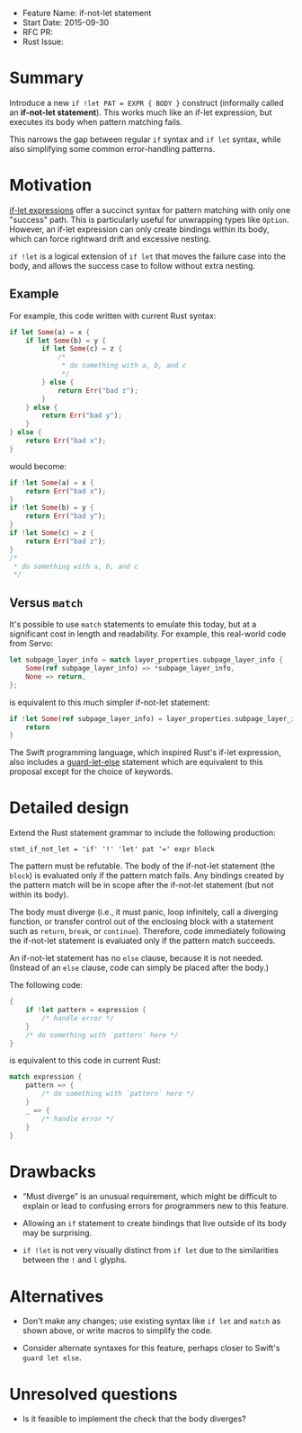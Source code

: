 - Feature Name: if-not-let statement
- Start Date: 2015-09-30
- RFC PR:
- Rust Issue:

# Summary

Introduce a new `if !let PAT = EXPR { BODY }` construct (informally called an
**if-not-let statement**).  This works much like an if-let expression, but
executes its body when pattern matching fails.

This narrows the gap between regular `if` syntax and `if let` syntax, while
also simplifying some common error-handling patterns.

# Motivation

[if-let expressions][if-let] offer a succinct syntax for pattern matching
with only one "success" path. This is particularly useful for unwrapping
types like `Option`. However, an if-let expression can only create bindings
within its body, which can force rightward drift and excessive nesting.

`if !let` is a logical extension of `if let` that moves the failure case into
the body, and allows the success case to follow without extra nesting.

## Example

For example, this code written with current Rust syntax:

```rust
if let Some(a) = x {
    if let Some(b) = y {
        if let Some(c) = z {
            /*
             * do something with a, b, and c
             */
        } else {
            return Err("bad z");
        }
    } else {
        return Err("bad y");
    }
} else {
    return Err("bad x");
}
```

would become:

```rust
if !let Some(a) = x {
    return Err("bad x");
}
if !let Some(b) = y {
    return Err("bad y");
}
if !let Some(c) = z {
    return Err("bad z");
}
/*
 * do something with a, b, and c
 */
```

## Versus `match`

It's possible to use `match` statements to emulate this today, but at a
significant cost in length and readability.  For example, this real-world code
from Servo:

```rust
let subpage_layer_info = match layer_properties.subpage_layer_info {
    Some(ref subpage_layer_info) => *subpage_layer_info,
    None => return,
};
```

is equivalent to this much simpler if-not-let statement:

```rust
if !let Some(ref subpage_layer_info) = layer_properties.subpage_layer_info {
    return
}
```

The Swift programming language, which inspired Rust's if-let expression, also
includes a [guard-let-else][swift] statement which are equivalent to this
proposal except for the choice of keywords.

# Detailed design

Extend the Rust statement grammar to include the following production:

```
stmt_if_not_let = 'if' '!' 'let' pat '=' expr block
```

The pattern must be refutable.  The body of the if-not-let statement (the
`block`) is evaluated only if the pattern match fails.  Any bindings created
by the pattern match will be in scope after the if-not-let statement (but not
within its body).

The body must diverge (i.e., it must panic, loop infinitely, call a diverging
function, or transfer control out of the enclosing block with a statement such
as `return`, `break`, or `continue`).  Therefore, code immediately following
the if-not-let statement is evaluated only if the pattern match succeeds.

An if-not-let statement has no `else` clause, because it is not needed.
(Instead of an `else` clause, code can simply be placed after the body.)

The following code:

```rust
{
    if !let pattern = expression {
        /* handle error */
    }
    /* do something with `pattern` here */
}
```

is equivalent to this code in current Rust:

```rust
match expression {
    pattern => {
        /* do something with `pattern` here */
    }
    _ => {
        /* handle error */
    }
}
```


# Drawbacks

* “Must diverge” is an unusual requirement, which might be difficult to
  explain or lead to confusing errors for programmers new to this feature.

* Allowing an `if` statement to create bindings that live outside of its body
  may be surprising.

* `if !let` is not very visually distinct from `if let` due to the
  similarities between the `!` and `l` glyphs.

# Alternatives

* Don't make any changes; use existing syntax like `if let` and `match` as
  shown above, or write macros to simplify the code.

* Consider alternate syntaxes for this feature, perhaps closer to Swift's `guard
  let else`.

# Unresolved questions

* Is it feasible to implement the check that the body diverges?

[if-let]: https://github.com/rust-lang/rfcs/blob/master/text/0160-if-let.md
[swift]: https://developer.apple.com/library/prerelease/ios/documentation/Swift/Conceptual/Swift_Programming_Language/ControlFlow.html#//apple_ref/doc/uid/TP40014097-CH9-ID525
